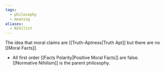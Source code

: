 ```yaml
---
tags:
  - philosophy
  - meaning
aliases:
  - Nihilist
---
```

The idea that moral claims are [[Truth-Aptness|Truth Apt]] but there are no [[Moral Facts]].
- All first order [[Facts Polarity|Positive Moral Facts]] are false.
[[Normative Nihilism]] is the parent philosophy.
